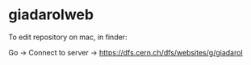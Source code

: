 # giadarolweb

To edit repository on mac, in finder:

Go -> Connect to server -> https://dfs.cern.ch/dfs/websites/g/giadarol
